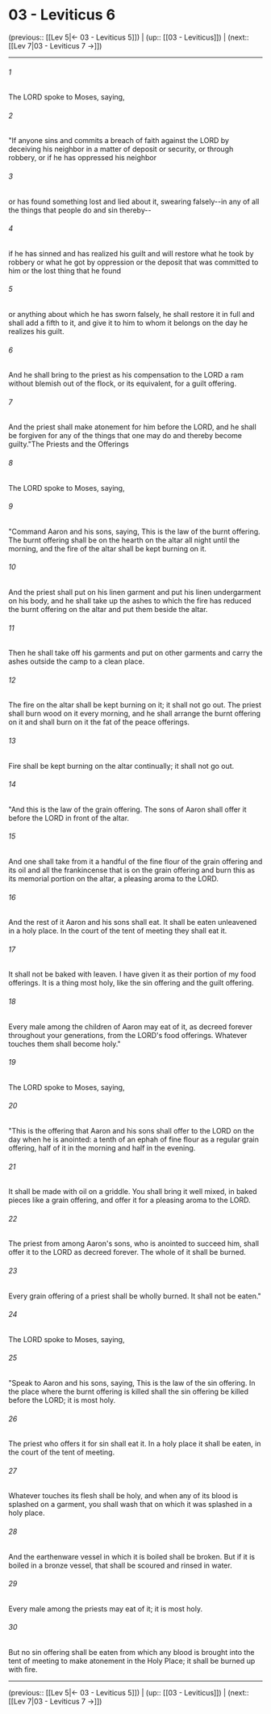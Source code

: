 # 03 - Leviticus 6

(previous:: [[Lev 5|← 03 - Leviticus 5]]) | (up:: [[03 - Leviticus]]) | (next:: [[Lev 7|03 - Leviticus 7 →]])

***


###### 1 
The LORD spoke to Moses, saying, 

###### 2 
"If anyone sins and commits a breach of faith against the LORD by deceiving his neighbor in a matter of deposit or security, or through robbery, or if he has oppressed his neighbor 

###### 3 
or has found something lost and lied about it, swearing falsely--in any of all the things that people do and sin thereby-- 

###### 4 
if he has sinned and has realized his guilt and will restore what he took by robbery or what he got by oppression or the deposit that was committed to him or the lost thing that he found 

###### 5 
or anything about which he has sworn falsely, he shall restore it in full and shall add a fifth to it, and give it to him to whom it belongs on the day he realizes his guilt. 

###### 6 
And he shall bring to the priest as his compensation to the LORD a ram without blemish out of the flock, or its equivalent, for a guilt offering. 

###### 7 
And the priest shall make atonement for him before the LORD, and he shall be forgiven for any of the things that one may do and thereby become guilty."The Priests and the Offerings 

###### 8 
The LORD spoke to Moses, saying, 

###### 9 
"Command Aaron and his sons, saying, This is the law of the burnt offering. The burnt offering shall be on the hearth on the altar all night until the morning, and the fire of the altar shall be kept burning on it. 

###### 10 
And the priest shall put on his linen garment and put his linen undergarment on his body, and he shall take up the ashes to which the fire has reduced the burnt offering on the altar and put them beside the altar. 

###### 11 
Then he shall take off his garments and put on other garments and carry the ashes outside the camp to a clean place. 

###### 12 
The fire on the altar shall be kept burning on it; it shall not go out. The priest shall burn wood on it every morning, and he shall arrange the burnt offering on it and shall burn on it the fat of the peace offerings. 

###### 13 
Fire shall be kept burning on the altar continually; it shall not go out. 

###### 14 
"And this is the law of the grain offering. The sons of Aaron shall offer it before the LORD in front of the altar. 

###### 15 
And one shall take from it a handful of the fine flour of the grain offering and its oil and all the frankincense that is on the grain offering and burn this as its memorial portion on the altar, a pleasing aroma to the LORD. 

###### 16 
And the rest of it Aaron and his sons shall eat. It shall be eaten unleavened in a holy place. In the court of the tent of meeting they shall eat it. 

###### 17 
It shall not be baked with leaven. I have given it as their portion of my food offerings. It is a thing most holy, like the sin offering and the guilt offering. 

###### 18 
Every male among the children of Aaron may eat of it, as decreed forever throughout your generations, from the LORD's food offerings. Whatever touches them shall become holy." 

###### 19 
The LORD spoke to Moses, saying, 

###### 20 
"This is the offering that Aaron and his sons shall offer to the LORD on the day when he is anointed: a tenth of an ephah of fine flour as a regular grain offering, half of it in the morning and half in the evening. 

###### 21 
It shall be made with oil on a griddle. You shall bring it well mixed, in baked pieces like a grain offering, and offer it for a pleasing aroma to the LORD. 

###### 22 
The priest from among Aaron's sons, who is anointed to succeed him, shall offer it to the LORD as decreed forever. The whole of it shall be burned. 

###### 23 
Every grain offering of a priest shall be wholly burned. It shall not be eaten." 

###### 24 
The LORD spoke to Moses, saying, 

###### 25 
"Speak to Aaron and his sons, saying, This is the law of the sin offering. In the place where the burnt offering is killed shall the sin offering be killed before the LORD; it is most holy. 

###### 26 
The priest who offers it for sin shall eat it. In a holy place it shall be eaten, in the court of the tent of meeting. 

###### 27 
Whatever touches its flesh shall be holy, and when any of its blood is splashed on a garment, you shall wash that on which it was splashed in a holy place. 

###### 28 
And the earthenware vessel in which it is boiled shall be broken. But if it is boiled in a bronze vessel, that shall be scoured and rinsed in water. 

###### 29 
Every male among the priests may eat of it; it is most holy. 

###### 30 
But no sin offering shall be eaten from which any blood is brought into the tent of meeting to make atonement in the Holy Place; it shall be burned up with fire.

***

(previous:: [[Lev 5|← 03 - Leviticus 5]]) | (up:: [[03 - Leviticus]]) | (next:: [[Lev 7|03 - Leviticus 7 →]])

